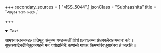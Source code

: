 +++
secondary_sources = [ "MSS_5044",]
jsonClass = "Subhaashita"
title = "आमृश्य स्तनमण्डलम्"

+++

<details open><summary>Text</summary>

आमृश्य स्तनमण्डलं प्रतिमुहुः संचुम्ब्य गण्डस्थलीं ग्रीवां प्रत्यवलम्ब्य संभ्रमबलैराहन्यमानः करैः।  
सुप्तस्याद्रिनदीनिकुञ्जगहने मत्तः पयोदानिलैः कर्णान्ते मशकः किमप्यरिवधूसार्थस्य ते जल्पति॥
</details>
